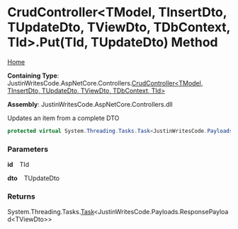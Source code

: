 # CrudController\<TModel, TInsertDto, TUpdateDto, TViewDto, TDbContext, TId\>\.Put\(TId, TUpdateDto\) Method

[Home](../../../README.md)

**Containing Type**: JustinWritesCode\.AspNetCore\.Controllers\.[CrudController\<TModel, TInsertDto, TUpdateDto, TViewDto, TDbContext, TId\>](../README.md)

**Assembly**: JustinWritesCode\.AspNetCore\.Controllers\.dll

  
Updates an item from a complete DTO

```csharp
protected virtual System.Threading.Tasks.Task<JustinWritesCode.Payloads.ResponsePayload<TViewDto>> Put(TId id, TUpdateDto dto)
```

### Parameters

**id** &ensp; TId

**dto** &ensp; TUpdateDto

### Returns

System\.Threading\.Tasks\.[Task](https://docs.microsoft.com/en-us/dotnet/api/system.threading.tasks.task-1)\<JustinWritesCode\.Payloads\.ResponsePayload\<TViewDto\>\>

